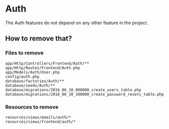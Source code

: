 # Auth

The Auth features do not depend on any other feature in the project.

## How to remove that?

### Files to remove

```
app/Http/Controllers/Frontend/Auth/**
app/Http/Routes/Frontend/Auth.php
app/Models/Auth/User.php
config/auth.php
database/factories/Auth/**
database/seeds/Auth/**
database/migrations/2016_06_10_000000_create_users_table.php
database/migrations/2016_06_10_100000_create_password_resets_table.php
```

### Resources to remove

```
resources/views/emails/auth/*
resources/views/frontend/auth/*
```

  
  